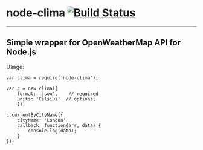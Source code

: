 node-clima
[![Build Status](https://travis-ci.org/robfree/node-clima.svg?branch=master)](https://travis-ci.org/robfree/node-clima)
==========
----------
## Simple wrapper for OpenWeatherMap API for Node.js
Usage:

    var clima = require('node-clima');

    var c = new clima({
		format: 'json',    // required
		units: 'Celsius'  // optional
		});

	c.currentByCityName({
		cityName: 'London'
		callback: function(err, data) {
			console.log(data);
		}
	});
